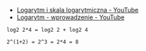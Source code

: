 - [Logarytm i skala logarytmiczna - YouTube](https://www.youtube.com/watch?v=FzGIe1kausE)
- [Logarytm - wprowadzenie - YouTube](https://www.youtube.com/watch?v=ZGJC1945-Sk)

```
log2 2*4 = log2 2 + log2 4

2^(1+2) = 2^3 = 2*4 = 8
```
